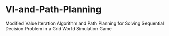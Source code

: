 VI-and-Path-Planning
====================

Modified Value Iteration Algorithm and Path Planning  for Solving Sequential Decision Problem in a Grid   World Simulation Game
